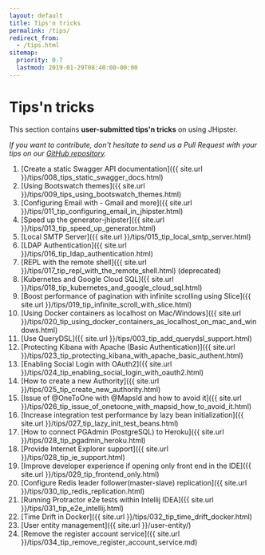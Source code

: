 ```yaml
---
layout: default
title: Tips'n tricks
permalink: /tips/
redirect_from:
  - /tips.html
sitemap:
  priority: 0.7
  lastmod: 2019-01-29T08:40:00-00:00
---
```


# <i class="fa fa-cogs"></i> Tips'n tricks

This section contains **user-submitted tips'n tricks** on using JHipster.

_If you want to contribute, don't hesitate to send us a Pull Request with your tips on our [GitHub repository](https://github.com/jhipster/jhipster.github.io)._

1. [Create a static Swagger API documentation]({{ site.url }}/tips/008_tips_static_swagger_docs.html)
1. [Using Bootswatch themes]({{ site.url }}/tips/009_tips_using_bootswatch_themes.html)
1. [Configuring Email with - Gmail and more]({{ site.url }}/tips/011_tip_configuring_email_in_jhipster.html)
1. [Speed up the generator-jhipster]({{ site.url }}/tips/013_tip_speed_up_generator.html)
1. [Local SMTP Server]({{ site.url }}/tips/015_tip_local_smtp_server.html)
1. [LDAP Authentication]({{ site.url }}/tips/016_tip_ldap_authentication.html)
1. [REPL with the remote shell]({{ site.url }}/tips/017_tip_repl_with_the_remote_shell.html) (deprecated)
1. [Kubernetes and Google Cloud SQL]({{ site.url }}/tips/018_tip_kubernetes_and_google_cloud_sql.html)
1. [Boost performance of pagination with infinite scrolling using Slice]({{ site.url }}/tips/019_tip_infinite_scroll_with_slice.html)
1. [Using Docker containers as localhost on Mac/Windows]({{ site.url }}/tips/020_tip_using_docker_containers_as_localhost_on_mac_and_windows.html)
1. [Use QueryDSL]({{ site.url }}/tips/003_tip_add_querydsl_support.html)
1. [Protecting Kibana with Apache (Basic Authentication)]({{ site.url }}/tips/023_tip_protecting_kibana_with_apache_basic_authent.html)
1. [Enabling Social Login with OAuth2]({{ site.url }}/tips/024_tip_enabling_social_login_with_oauth2.html)
1. [How to create a new Authority]({{ site.url }}/tips/025_tip_create_new_authority.html)
1. [Issue of @OneToOne with @MapsId and how to avoid it]({{ site.url }}/tips/026_tip_issue_of_onetoone_with_mapsid_how_to_avoid_it.html)
1. [Increase integration test performance by lazy bean initialization]({{ site.url }}/tips/027_tip_lazy_init_test_beans.html)
1. [How to connect PGAdmin (PostgreSQL) to Heroku]({{ site.url }}/tips/028_tip_pgadmin_heroku.html)
1. [Provide Internet Explorer support]({{ site.url }}/tips/028_tip_ie_support.html)
1. [Improve developer experience if opening only front end in the IDE]({{ site.url }}/tips/029_tip_frontend_only.html)
1. [Configure Redis leader follower(master-slave) replication]({{ site.url }}/tips/030_tip_redis_replication.html)
1. [Running Protractor e2e tests within Intellij IDEA]({{ site.url }}/tips/031_tip_e2e_intellij.html)
1. [Time Drift in Docker]({{ site.url }}/tips/032_tip_time_drift_docker.html)
1. [User entity management]({{ site.url }}/user-entity/)
1. [Remove the register account service]({{ site.url }}/tips/034_tip_remove_register_account_service.md)
